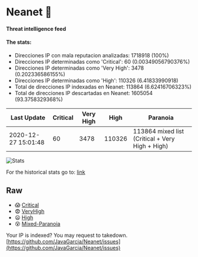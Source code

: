 # Neanet :hocho:
#### Threat intelligence feed
#### The stats:

- Direcciones IP con mala reputacion analizadas: 1718918 (100%)
- Direcciones IP determinadas como 'Critical':  60 (0.00349056790376%)
- Direcciones IP determinadas como 'Very High':  3478 (0.202336586155%)
- Direcciones IP determinadas como 'High':  110326 (6.41833990918)
- Total de direcciones IP indexadas en Neanet:  113864 (6.62416706323%)
- Total de direcciones IP descartadas en Neanet:  1605054 (93.3758329368%)

| Last Update | Critical | Very High | High | Paranoia |
| --- | --- | --- | --- | --- |
| 2020-12-27 15:01:48 | 60 | 3478 | 110326 | 113864 mixed list (Critical + Very High + High)|

![Stats](https://docs.google.com/spreadsheets/d/e/2PACX-1vSnaNMIXVabIpDJjufMlzH7poXnshF3mgd8Is1g9ytUEzVsP5my4Trn8f-xkoLLQ38xpL3HtmUexLo6/pubchart?oid=501124687&format=image)

For the historical stats go to: [link](/stats.csv)
## Raw
- :scream: [Critical](https://raw.githubusercontent.com/JavaGarcia/Neanet/master/blacklists/neanet_critical.txt)
- :fearful: [VeryHigh](https://raw.githubusercontent.com/JavaGarcia/Neanet/master/blacklists/neanet_veryHigh.txtt)
- :frowning: [High](https://raw.githubusercontent.com/JavaGarcia/Neanet/master/blacklists/neanet_high.txt)
- :dizzy_face: [Mixed-Paranoia](https://raw.githubusercontent.com/JavaGarcia/Neanet/master/blacklists/neanet_all.txt)


Your IP is indexed? You may request to takedown. [https://github.com/JavaGarcia/Neanet/issues](https://github.com/JavaGarcia/Neanet/issues)







































































































































































































































































































































































































































































































































































































































































































































































































































































































































































































































































































































































































































































































































































































































































































































































































































































































































































































































































































































































































































































































































































































































































































































































































































































































































































































































































































































































































































































































































































































































































































































































































